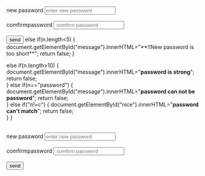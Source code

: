 <!DOCTYPE html>
<html lang="en">
<head>
 <script>
 function simple()
 {
var n=document.getElementById("a").value;
var message=document.getElementById("message")
var c=document.getElementById("b").value;
var nice=document.getElementById("nice|")
if(n=="")
{
document.getElementById("message").innerHTML="**password can not be empty**";
return false;    
}<!DOCTYPE html>
<html lang="en">
<head>
 <script>
 function simple()
 {
var n=document.getElementById("a").value;
var message=document.getElementById("message")
var c=document.getElementById("b").value;
var nice=document.getElementById("nice|")
if(n=="")
{
document.getElementById("message").innerHTML="**password can not be empty**";
return false;    
}
else if(n.length<5)
{
document.getElementById("message").innerHTML="**!!New password is too short**";
return false;    
}

else if(n.length>10)
{
document.getElementById("message").innerHTML="**password is strong**";
return false;   
}
else if(n=="password")
{
document.getElementById("message").innerHTML="**password can not be password**";
return false;    
}
else if("n!=c")
{
document.getElementById("nice").innerHTML="**password can't match**";
return false;    
}
 }   
 </script>   
    <meta charset="UTF-8">
    <meta name="viewport" content="width=device-width, initial-scale=1.0">
    <title>Document</title>
</head>
<body>
<form action="" onsubmit="return simple();">    
<Label>new password</Label>
<input type="password" id="a"placeholder="enter new password"><span id="message" style="color: red;"></span><br><br>
<label >comfirmpassword</label>
<input type="text" id="b"placeholder=" comfirm password"><span id="nice" style="color: red;"></span><br><br>
<button>send</button>    
</body>
</html>
else if(n.length<5)
{
document.getElementById("message").innerHTML="**!!New password is too short**";
return false;    
}

else if(n.length>10)
{
document.getElementById("message").innerHTML="**password is strong**";
return false;   
}
else if(n=="password")
{
document.getElementById("message").innerHTML="**password can not be password**";
return false;    
}
else if("n!=c")
{
document.getElementById("nice").innerHTML="**password can't match**";
return false;    
}
 }   
 </script>   
    <meta charset="UTF-8">
    <meta name="viewport" content="width=device-width, initial-scale=1.0">
    <title>Document</title>
</head>
<body>
<form action="" onsubmit="return simple();">    
<Label>new password</Label>
<input type="password" id="a"placeholder="enter new password"><span id="message" style="color: red;"></span><br><br>
<label >comfirmpassword</label>
<input type="text" id="b"placeholder=" comfirm password"><span id="nice" style="color: red;"></span><br><br>
<button>send</button>    
</body>
</html>
